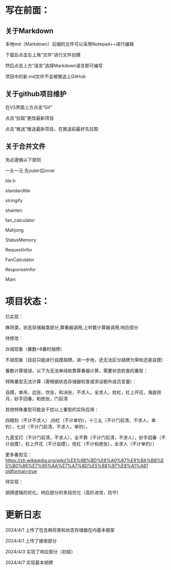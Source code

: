 # 写在前面：
## 关于Markdown
本地md（Markdown）后缀的文件可以采用Notepad++进行编辑

下载后点击左上角“文件”进行文件创建

然后点击上方“语言”选择Markdown语言即可编写

项目中的新.md文件不会被推送上GitHub


## 关于github项目维护
在VS界面上方点击“Git”

点击“拉取”更改最新项目

点击“推送”推送最新项目，在推送前最好先拉取


## 关于合并文件

务必遵循以下原则

一头一元 先outer后inner

tile.h

standardtile

stringify

shanten

fan_calculator

Mahjong

StatusMemory

RequestInfor

FanCalculator

ResponseInfor

Main




# 项目状态：

已实现：

麻将类，状态存储器类部分,算番器调用,上听数计算器调用,响应部分



待修改：

诈胡现象（番数<8番时胡牌）

不胡现象（目前只能进行自摸胡牌，进一步地，还无法区分胡牌为荣和还是自摸）

番数计算错误，以下为无法单纯依靠算番器计算，需要状态检查的番型：


特殊番型无法计算（需根据状态存储器检查或添设额外成员变量）：

自摸，单吊，边张，坎张，和决张，不求人，全求人，抢杠，杠上开花，海底捞月，妙手回春，和绝张，门前清


其他特殊番型可能会干扰以上番型的实际应用：

四暗刻（不计不求人）,四杠（不计单钓），十三幺（不计门前清，不求人，单钓），七对（不计门前清，不求人，单钓），

九莲宝灯（不计门前清，不求人），全不靠（不计门前清，不求人），妙手回春（不计自摸），杠上开花（不计自摸），抢杠（不计和绝张），全求人（不计单钓））


更多番型见：https://zh.wikipedia.org/wiki/%E5%9B%BD%E6%A0%87%E9%BA%BB%E5%B0%86%E7%95%AA%E7%A7%8D%E5%88%97%E8%A1%A8?oldformat=true



待实现：

胡牌逻辑的优化，响应部分的多段优化（高阶进攻，防守）



# 更新日志

2024/4/1 上传了包含麻将类和状态存储器在内基本框架

2024/4/1 上传了接收部分

2024/4/3 实现了响应部分（初级）

2024/4/7 实现基本胡牌

